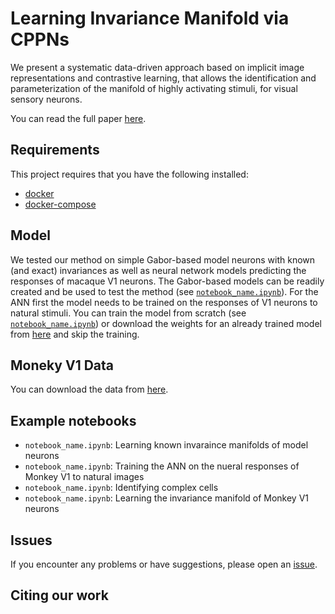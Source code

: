 # Learning Invariance Manifold via CPPNs

We present a systematic data-driven approach based on implicit image representations and contrastive learning, that allows the identification and parameterization of the manifold of highly activating stimuli, for visual sensory neurons.

You can read the full paper [here]().

## Requirements

This project requires that you have the following installed:

- [docker](https://docs.docker.com/get-docker/)
- [docker-compose](https://docs.docker.com/compose/install/)

## Model

We tested our method on simple Gabor-based model neurons with known (and exact) invariances as well as neural network models predicting the responses of macaque V1 neurons. The Gabor-based models can be readily created and be used to test the method (see [`notebook_name.ipynb`]()). For the ANN first the model needs to be trained on the responses of V1 neurons to natural stimuli. You can train the model from scratch (see [`notebook_name.ipynb`]()) or download the weights for an already trained model from [here]() and skip the training.

## Moneky V1 Data

You can download the data from [here]().

## Example notebooks

- `notebook_name.ipynb`: Learning known invaraince manifolds of model neurons
- `notebook_name.ipynb`: Training the ANN on the nueral responses of Monkey V1 to natural images
- `notebook_name.ipynb`: Identifying complex cells
- `notebook_name.ipynb`: Learning the invariance manifold of Monkey V1 neurons

## Issues

If you encounter any problems or have suggestions, please open an [issue]().

## Citing our work
